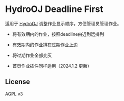# HydroOJ Deadline First

适用于 [HydroOJ](//hydro.js.org) 调整作业显示顺序，方便管理员管理作业。



- 将有效期内的作业，按照deadline由近到远排列
- 有效期内的作业排在过期作业上边
- 将过期作业全部变灰

- 首页作业插件同样适用（2024.1.2 更新）





## License

AGPL v3 
